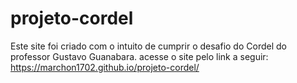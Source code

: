 # projeto-cordel
Este site foi criado com o intuito de cumprir o desafio do Cordel do professor Gustavo Guanabara.
acesse o site pelo link a seguir: https://marchon1702.github.io/projeto-cordel/
